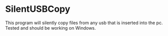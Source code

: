 # SilentUSBCopy
This program will silently copy files from any usb that is inserted into the pc.     
Tested and should be working on Windows.
